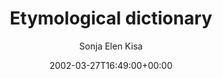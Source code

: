 ---
title: 'Etymological dictionary'
posts: 1
hash: 't3'
author: 'Sonja Elen Kisa'
date: 2002-03-27T16:49:00+00:00
sources:
  - http://forums.tokipona.org/viewtopic.php%3Ft=3.html
tags:
  - english
  - lostmedia
---